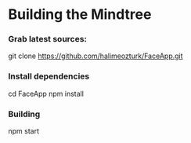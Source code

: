 <h1>Building the Mindtree</h1>

<h3>Grab latest sources:</h3>

git clone https://github.com/halimeozturk/FaceApp.git

<h3>Install dependencies</h3>

cd FaceApp
npm install

<h3>Building</h3>

npm start